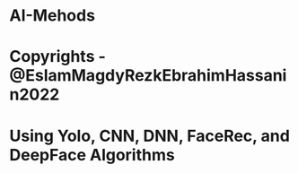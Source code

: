 # AI-Mehods
# Copyrights - @EslamMagdyRezkEbrahimHassanin2022
# Using Yolo, CNN, DNN, FaceRec, and DeepFace Algorithms
